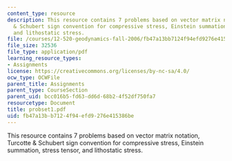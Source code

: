 ```yaml
---
content_type: resource
description: This resource contains 7 problems based on vector matrix notation, Turcotte
  & Schubert sign convention for compressive stress, Einstein summation, stress tensor,
  and lithostatic stress.
file: /courses/12-520-geodynamics-fall-2006/fb47a13bb7124f94efd9276e415386be_probset1.pdf
file_size: 32536
file_type: application/pdf
learning_resource_types:
- Assignments
license: https://creativecommons.org/licenses/by-nc-sa/4.0/
ocw_type: OCWFile
parent_title: Assignments
parent_type: CourseSection
parent_uid: bcc016b5-fd63-dd6d-68b2-4f52df750fa7
resourcetype: Document
title: probset1.pdf
uid: fb47a13b-b712-4f94-efd9-276e415386be
---
```

This resource contains 7 problems based on vector matrix notation, Turcotte & Schubert sign convention for compressive stress, Einstein summation, stress tensor, and lithostatic stress.